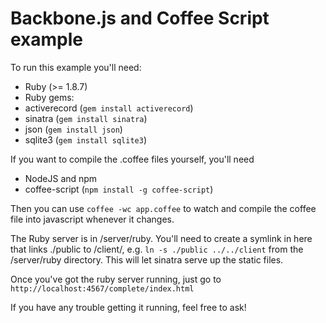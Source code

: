 Backbone.js and Coffee Script example
=====================================

To run this example you'll need:

* Ruby (>= 1.8.7)
* Ruby gems:
 * activerecord (`gem install activerecord`)
 * sinatra (`gem install sinatra`)
 * json (`gem install json`)
 * sqlite3 (`gem install sqlite3`)

If you want to compile the .coffee files yourself, you'll need

* NodeJS and npm
 * coffee-script (`npm install -g coffee-script`)

Then you can use `coffee -wc app.coffee` to watch and compile the coffee file into javascript whenever it changes.

The Ruby server is in /server/ruby. You'll need to create a symlink in here that links ./public to /client/, e.g. `ln -s ./public ../../client` from the /server/ruby directory. This will let sinatra serve up the static files.

Once you've got the ruby server running, just go to `http://localhost:4567/complete/index.html`

If you have any trouble getting it running, feel free to ask!